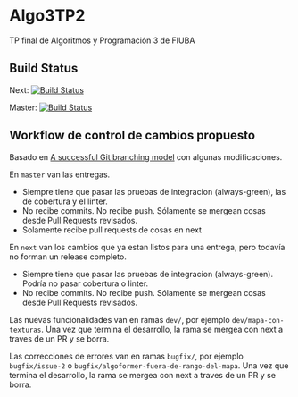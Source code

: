 # Algo3TP2
TP final de Algoritmos y Programación 3 de FIUBA

## Build Status

Next: [![Build Status](https://travis-ci.org/DiegoAlfonso2/Algo3TP2.svg?branch=next)](https://travis-ci.org/DiegoAlfonso2/Algo3TP2)

Master: [![Build Status](https://travis-ci.org/DiegoAlfonso2/Algo3TP2.svg?branch=master)](https://travis-ci.org/DiegoAlfonso2/Algo3TP2)

## Workflow de control de cambios propuesto

Basado en [A successful Git branching model](http://nvie.com/posts/a-successful-git-branching-model/) con algunas modificaciones.

En `master` van las entregas.
- Siempre tiene que pasar las pruebas de integracion (always-green), las de cobertura y el linter.
- No recibe commits. No recibe push. Sólamente se mergean cosas desde Pull Requests revisados.
- Solamente recibe pull requests de cosas en next

En `next` van los cambios que ya estan listos para una entrega, pero todavía no forman un release completo. 
- Siempre tiene que pasar las pruebas de integracion (always-green). Podría no pasar cobertura o linter.
- No recibe commits. No recibe push. Sólamente se mergean cosas desde Pull Requests revisados.

Las nuevas funcionalidades van en ramas `dev/`, por ejemplo `dev/mapa-con-texturas`. Una vez que termina el desarrollo, la rama se mergea con next a traves de un PR y se borra.

Las correcciones de errores van en ramas `bugfix/`, por ejemplo `bugfix/issue-2` o `bugfix/algoformer-fuera-de-rango-del-mapa`. Una vez que termina el desarrollo, la rama se mergea con next a traves de un PR y se borra.

